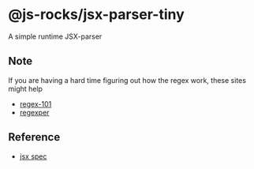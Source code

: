 # @js-rocks/jsx-parser-tiny

A simple runtime JSX-parser

## Note

If you are having a hard time figuring out how the regex work, these sites might help

- [regex-101](https://regex101.com/)
- [regexper](https://regexper.com/)

## Reference

- [jsx spec](https://facebook.github.io/jsx/)
